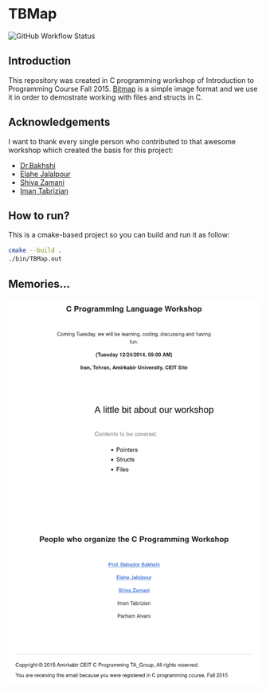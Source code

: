 # TBMap

![GitHub Workflow Status](https://img.shields.io/github/workflow/status/1995parham/TBMap/CMake?label=cmake&logo=github&style=flat-square)

## Introduction

This repository was created in C programming workshop of Introduction to Programming Course Fall 2015.
[Bitmap](https://en.wikipedia.org/wiki/BMP_file_format) is a simple image format and we use it in order to demostrate working with files and structs in C.

## Acknowledgements

I want to thank every single person who contributed to that awesome workshop which created the basis for this project:

- [Dr.Bakhshi](https://github.com/Bahador-Bakhshi)
- [Elahe Jalalpour](https://github.com/eljalalpour)
- [Shiva Zamani](https://github.com/shiva-z)
- [Iman Tabrizian](https://github.com/tabrizian)

## How to run?

This is a cmake-based project so you can build and run it as follow:

```sh
cmake --build .
./bin/TBMap.out
```

## Memories...

![Memories...](./img/memories.png)
